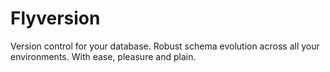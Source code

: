 # Flyversion
Version control for your database. Robust schema evolution across all your environments. With ease, pleasure and plain.
